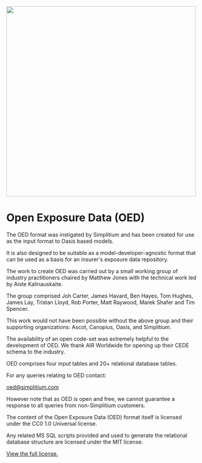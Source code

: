 <a href="https://www.simplitium.com/modex" target="_blank">
  <img src="https://www.simplitium.com/hubfs/logo/modex-by-simplitium.png?t=1538034253743" width=500></img>
</a>

# Open Exposure Data (OED)

The OED format was instigated by Simplitium and has been created for use as the input format to Oasis based models.                
                
It is also designed to be suitable as a model-developer-agnostic format that can be used as a basis for an insurer's exposure data repository.            
                
The work to create OED was carried out by a small working group of industry practitioners chaired by Matthew Jones with the technical work led by Aiste Kalinauskaite.            
                
The group comprised Joh Carter, James Havard, Ben Hayes, Tom Hughes, James Lay, Tristan Lloyd, Rob Porter, Matt Raywood, Marek Shafer and Tim Spencer.            
                
This work would not have been possible without the above group and their supporting organizations: Ascot, Canopius, Oasis, and Simplitium.    
                
The availability of an open code-set was extremely helpful to the development of OED. We thank AIR Worldwide for opening up their CEDE schema to the industry.   
                
OED comprises four input tables and 20+ relational database tables.           
                
For any queries relating to OED contact: 
                
oed@simplitium.com
                
However note that as OED is open and free, we cannot guarantee a response to all queries from non-Simplitium customers.         
                
The content of the Open Exposure Data (OED) format itself is licensed under the CC0 1.0 Universal license.             
                
Any related MS SQL scripts provided and used to generate the relational database structure are licensed under the MIT license.        

<a href="https://github.com/Simplitium/OED/blob/master/LICENSE.md">View the full license.</a>
